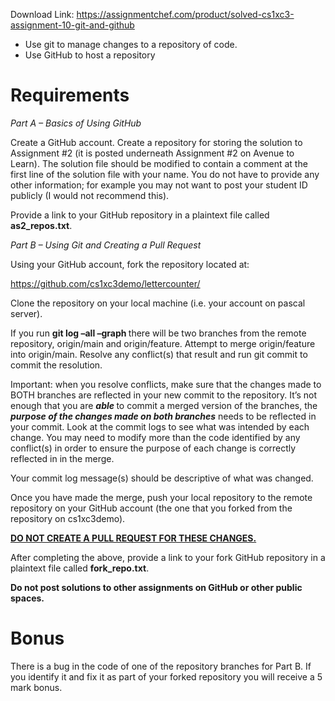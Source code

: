Download Link: https://assignmentchef.com/product/solved-cs1xc3-assignment-10-git-and-github
<br>
<ul>

 <li>Use git to manage changes to a repository of code.</li>

 <li>Use GitHub to host a repository</li>

</ul>

<h1>Requirements</h1>

<em>Part A – Basics of Using GitHub</em>

Create a GitHub account.  Create a repository for storing the solution to Assignment #2 (it is posted underneath Assignment #2 on Avenue to Learn).  The solution file should be modified to contain a comment at the first line of the solution file with your name.  You do not have to provide any other information; for example you may not want to post your student ID publicly (I would not recommend this).

Provide a link to your GitHub repository in a plaintext file called <strong>as2_repos.txt</strong>.




<em>Part B – Using Git and Creating a Pull Request</em>

Using your GitHub account, fork the repository located at:

<a href="https://github.com/cs1xc3demo/lettercounter/">https://github.com/cs1xc3demo/lettercounter/</a>

Clone the repository on your local machine (i.e. your account on pascal server).

If you run <strong>git log –all –graph </strong>there will be two branches from the remote repository, origin/main and origin/feature.  Attempt to merge origin/feature into origin/main.  Resolve any conflict(s) that result and run git commit to commit the resolution.

Important: when you resolve conflicts, make sure that the changes made to BOTH branches are reflected in your new commit to the repository.  It’s not enough that you are <strong><em>able </em></strong>to commit a merged version of the branches, the <strong><em>purpose of the changes made on both branches</em></strong> needs to be reflected in your commit.  Look at the commit logs to see what was intended by each change.  You may need to modify more than the code identified by any conflict(s) in order to ensure the purpose of each change is correctly reflected in in the merge.

Your commit log message(s) should be descriptive of what was changed.

Once you have made the merge, push your local repository to the remote repository on your GitHub account (the one that you forked from the repository on cs1xc3demo).

<strong><u>DO NOT CREATE A PULL REQUEST FOR THESE CHANGES.</u> </strong>

After completing the above, provide a link to your fork GitHub repository in a plaintext file called <strong>fork_repo.txt</strong>.

<strong>Do not post solutions to other assignments on GitHub or other public spaces. </strong>

<h1>Bonus</h1>

There is a bug in the code of one of the repository branches for Part B.  If you identify it and fix it as part of your forked repository you will receive a 5 mark bonus.


